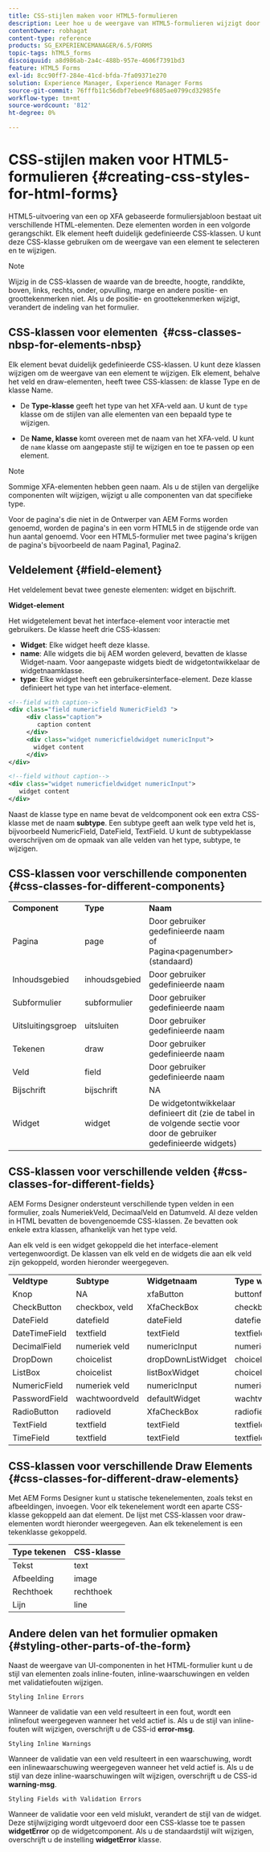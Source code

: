 ```yaml
---
title: CSS-stijlen maken voor HTML5-formulieren
description: Leer hoe u de weergave van HTML5-formulieren wijzigt door de CSS-klasse te wijzigen die is gekoppeld aan het HTML-formulierelement.
contentOwner: robhagat
content-type: reference
products: SG_EXPERIENCEMANAGER/6.5/FORMS
topic-tags: hTML5_forms
discoiquuid: a8d986ab-2a4c-488b-957e-4606f7391bd3
feature: HTML5 Forms
exl-id: 8cc90ff7-284e-41cd-bfda-7fa09371e270
solution: Experience Manager, Experience Manager Forms
source-git-commit: 76fffb11c56dbf7ebee9f6805ae0799cd32985fe
workflow-type: tm+mt
source-wordcount: '812'
ht-degree: 0%

---
```


# CSS-stijlen maken voor HTML5-formulieren {#creating-css-styles-for-html-forms}

HTML5-uitvoering van een op XFA gebaseerde formuliersjabloon bestaat uit verschillende HTML-elementen. Deze elementen worden in een volgorde gerangschikt. Elk element heeft duidelijk gedefinieerde CSS-klassen. U kunt deze CSS-klasse gebruiken om de weergave van een element te selecteren en te wijzigen.

>[!NOTE]
>
>Wijzig in de CSS-klassen de waarde van de breedte, hoogte, randdikte, boven, links, rechts, onder, opvulling, marge en andere positie- en groottekenmerken niet. Als u de positie- en groottekenmerken wijzigt, verandert de indeling van het formulier.

## CSS-klassen voor elementen  {#css-classes-nbsp-for-elements-nbsp}

Elk element bevat duidelijk gedefinieerde CSS-klassen. U kunt deze klassen wijzigen om de weergave van een element te wijzigen. Elk element, behalve het veld en draw-elementen, heeft twee CSS-klassen: de klasse Type en de klasse Name.

* De **Type-klasse** geeft het type van het XFA-veld aan. U kunt de `type` klasse om de stijlen van alle elementen van een bepaald type te wijzigen.

* De **Name, klasse** komt overeen met de naam van het XFA-veld. U kunt de `name` klasse om aangepaste stijl te wijzigen en toe te passen op een element.

>[!NOTE]
>
>Sommige XFA-elementen hebben geen naam. Als u de stijlen van dergelijke componenten wilt wijzigen, wijzigt u alle componenten van dat specifieke type.

Voor de pagina&#39;s die niet in de Ontwerper van AEM Forms worden genoemd, worden de pagina&#39;s in een vorm HTML5 in de stijgende orde van hun aantal genoemd. Voor een HTML5-formulier met twee pagina&#39;s krijgen de pagina&#39;s bijvoorbeeld de naam Pagina1, Pagina2.

## Veldelement {#field-element}

Het veldelement bevat twee geneste elementen: widget en bijschrift.

**Widget-element**

Het widgetelement bevat het interface-element voor interactie met gebruikers. De klasse heeft drie CSS-klassen:

* **Widget**: Elke widget heeft deze klasse.
* **name**: Alle widgets die bij AEM worden geleverd, bevatten de klasse Widget-naam. Voor aangepaste widgets biedt de widgetontwikkelaar de widgetnaamklasse.
* **type**: Elke widget heeft een gebruikersinterface-element. Deze klasse definieert het type van het interface-element.

```xml
<!--field with caption-->
<div class="field numericfield NumericField3 ">
     <div class="caption">
        caption content
     </div>
     <div class="widget numericfieldwidget numericInput">
       widget content
     </div>
</div>

<!--field without caption-->
<div class="widget numericfieldwidget numericInput">
   widget content
</div>
```

Naast de klasse type en name bevat de veldcomponent ook een extra CSS-klasse met de naam **subtype**. Een subtype geeft aan welk type veld het is, bijvoorbeeld NumericField, DateField, TextField. U kunt de subtypeklasse overschrijven om de opmaak van alle velden van het type, subtype, te wijzigen.

## CSS-klassen voor verschillende componenten {#css-classes-for-different-components}

<table>
 <tbody>
  <tr>
   <td><strong>Component</strong></td>
   <td><strong>Type</strong></td>
   <td><strong>Naam</strong></td>
  </tr>
  <tr>
   <td>Pagina</td>
   <td>page</td>
   <td>Door gebruiker gedefinieerde naam<br /> of<br /> Pagina&lt;pagenumber&gt; (standaard)</td>
  </tr>
  <tr>
   <td>Inhoudsgebied</td>
   <td>inhoudsgebied</td>
   <td>Door gebruiker gedefinieerde naam</td>
  </tr>
  <tr>
   <td>Subformulier</td>
   <td>subformulier</td>
   <td>Door gebruiker gedefinieerde naam</td>
  </tr>
  <tr>
   <td>Uitsluitingsgroep</td>
   <td>uitsluiten</td>
   <td>Door gebruiker gedefinieerde naam</td>
  </tr>
  <tr>
   <td>Tekenen</td>
   <td>draw</td>
   <td>Door gebruiker gedefinieerde naam</td>
  </tr>
  <tr>
   <td>Veld</td>
   <td>field</td>
   <td>Door gebruiker gedefinieerde naam</td>
  </tr>
  <tr>
   <td>Bijschrift</td>
   <td>bijschrift</td>
   <td>NA</td>
  </tr>
  <tr>
   <td>Widget</td>
   <td>widget</td>
   <td>De widgetontwikkelaar definieert dit (zie de tabel in de volgende sectie voor door de gebruiker gedefinieerde widgets)</td>
  </tr>
 </tbody>
</table>

## CSS-klassen voor verschillende velden {#css-classes-for-different-fields}

AEM Forms Designer ondersteunt verschillende typen velden in een formulier, zoals NumeriekVeld, DecimaalVeld en Datumveld. Al deze velden in HTML bevatten de bovengenoemde CSS-klassen. Ze bevatten ook enkele extra klassen, afhankelijk van het type veld.

Aan elk veld is een widget gekoppeld die het interface-element vertegenwoordigt. De klassen van elk veld en de widgets die aan elk veld zijn gekoppeld, worden hieronder weergegeven.

<table>
 <tbody>
  <tr>
   <td><strong>Veldtype</strong></td>
   <td><strong>Subtype</strong></td>
   <td><strong>Widgetnaam</strong></td>
   <td><strong>Type widget</strong></td>
   <td><strong>HTML UI-tag</strong></td>
  </tr>
  <tr>
   <td>Knop<br type="_moz" /> </td>
   <td>NA</td>
   <td>xfaButton<br type="_moz" /> </td>
   <td>buttonfieldwidget<br type="_moz" /> </td>
   <td>input type=button<br type="_moz" /> </td>
  </tr>
  <tr>
   <td>CheckButton<br type="_moz" /> </td>
   <td>checkbox, veld<br /> </td>
   <td>XfaCheckBox<br type="_moz" /> </td>
   <td>checkbox-widget<br type="_moz" /> </td>
   <td>invoertype=checkbox<br type="_moz" /> </td>
  </tr>
  <tr>
   <td>DateField<br type="_moz" /> </td>
   <td>datefield<br type="_moz" /> </td>
   <td>dateField<br type="_moz" /> </td>
   <td>datefieldwidget<br type="_moz" /> </td>
   <td>invoertype=text<br type="_moz" /> </td>
  </tr>
  <tr>
   <td>DateTimeField<br type="_moz" /> </td>
   <td>textfield<br type="_moz" /> </td>
   <td>textField<br type="_moz" /> </td>
   <td>textfield-widget</td>
   <td>invoertype=text<br type="_moz" /> </td>
  </tr>
  <tr>
   <td>DecimalField<br type="_moz" /> </td>
   <td>numeriek veld<br type="_moz" /> </td>
   <td>numericInput<br type="_moz" /> </td>
   <td>numericfieldwidget<br type="_moz" /> </td>
   <td>invoertype=text<br type="_moz" /> </td>
  </tr>
  <tr>
   <td>DropDown<br type="_moz" /> </td>
   <td>choicelist<br type="_moz" /> </td>
   <td>dropDownListWidget<br type="_moz" /> </td>
   <td>choicelistwidget<br type="_moz" /> </td>
   <td>selecteren</td>
  </tr>
  <tr>
   <td>ListBox<br type="_moz" /> </td>
   <td>choicelist<br type="_moz" /> </td>
   <td>listBoxWidget<br type="_moz" /> </td>
   <td>choicelistwidget<br type="_moz" /> </td>
   <td>ol</td>
  </tr>
  <tr>
   <td>NumericField<br type="_moz" /> </td>
   <td>numeriek veld<br type="_moz" /> </td>
   <td>numericInput<br type="_moz" /> </td>
   <td>numericfieldwidget<br type="_moz" /> </td>
   <td>invoertype=text<br type="_moz" /> </td>
  </tr>
  <tr>
   <td>PasswordField<br type="_moz" /> </td>
   <td>wachtwoordveld<br type="_moz" /> </td>
   <td>defaultWidget<br type="_moz" /> </td>
   <td>wachtwoordwidget<br type="_moz" /> </td>
   <td>input type=password<br type="_moz" /> </td>
  </tr>
  <tr>
   <td>RadioButton<br type="_moz" /> </td>
   <td>radioveld<br type="_moz" /> </td>
   <td>XfaCheckBox<br type="_moz" /> </td>
   <td>radiofieldwidget<br type="_moz" /> </td>
   <td>invoertype=radio<br type="_moz" /> </td>
  </tr>
  <tr>
   <td>TextField<br type="_moz" /> </td>
   <td>textfield<br type="_moz" /> </td>
   <td>textField<br type="_moz" /> </td>
   <td>textfield-widget<br type="_moz" /> </td>
   <td>invoertype=text<br type="_moz" /> </td>
  </tr>
  <tr>
   <td>TimeField<br type="_moz" /> </td>
   <td>textfield<br type="_moz" /> </td>
   <td>textField<br type="_moz" /> </td>
   <td>textfield-widget<br type="_moz" /> </td>
   <td>invoertype=text<br type="_moz" /> </td>
  </tr>
 </tbody>
</table>

## CSS-klassen voor verschillende Draw Elements {#css-classes-for-different-draw-elements}

Met AEM Forms Designer kunt u statische tekenelementen, zoals tekst en afbeeldingen, invoegen. Voor elk tekenelement wordt een aparte CSS-klasse gekoppeld aan dat element. De lijst met CSS-klassen voor draw-elementen wordt hieronder weergegeven. Aan elk tekenelement is een tekenklasse gekoppeld.

| **Type tekenen** | **CSS-klasse** |
|---|---|
| Tekst | text |
| Afbeelding | image |
| Rechthoek | rechthoek |
| Lijn | line |

## Andere delen van het formulier opmaken {#styling-other-parts-of-the-form}

Naast de weergave van UI-componenten in het HTML-formulier kunt u de stijl van elementen zoals inline-fouten, inline-waarschuwingen en velden met validatiefouten wijzigen.

`Styling Inline Errors`

Wanneer de validatie van een veld resulteert in een fout, wordt een inlinefout weergegeven wanneer het veld actief is. Als u de stijl van inline-fouten wilt wijzigen, overschrijft u de CSS-id **error-msg**.

`Styling Inline Warnings`

Wanneer de validatie van een veld resulteert in een waarschuwing, wordt een inlinewaarschuwing weergegeven wanneer het veld actief is. Als u de stijl van deze inline-waarschuwingen wilt wijzigen, overschrijft u de CSS-id **warning-msg**.

`Styling Fields with Validation Errors`

Wanneer de validatie voor een veld mislukt, verandert de stijl van de widget. Deze stijlwijziging wordt uitgevoerd door een CSS-klasse toe te passen **widgetError** op de widgetcomponent. Als u de standaardstijl wilt wijzigen, overschrijft u de instelling **widgetError** klasse.
